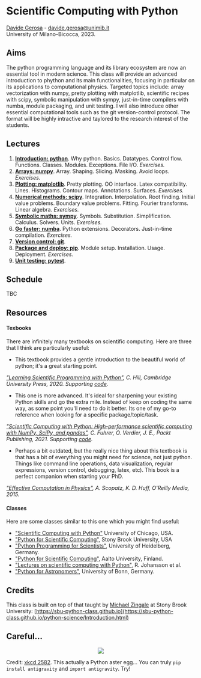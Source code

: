 
# Scientific Computing with Python

[Davide Gerosa](https://davidegerosa.com/)  - davide.gerosa@unimib.it  
University of Milano-Bicocca, 2023.

## Aims

The python programming language and its library ecosystem are now an essential tool in modern science. This class will provide an advanced introduction to phython and its main functionalities, focusing in particular on its applications to computational physics. Targeted topics include: array vectorization with numpy, pretty plotting with matplotlib, scientific recipes with scipy, symbolic manipulation with sympy, just-in-time compilers with numba, module packaging, and unit testing. I will also introduce other essential computational tools such as the git version-control protocol. The format will be highly intractive and taylored to the research interest of the students. 

## Lectures


1. [**Introduction: python**](lectures/L01_python.ipynb). Why python. Basics. Datatypes. Control flow. Functions. Classes. Modules. Exceptions. File I/O. *Exercises.*
2. [**Arrays: numpy**](lectures/L02_numpy.ipynb). Array. Shaping. Slicing. Masking. Avoid loops. *Exercises.*
3. [**Plotting: matplotlib**](lectures/L03_matplotlib.ipynb). Pretty plotting. OO interface. Latex compatibility. Lines. Histograms. Contour maps. Annotations. Surfaces. *Exercises.*  
4. [**Numerical methods: scipy**](lectures/L04_scipy.ipynb). Integration. Interpolation. Root finding. Initial value problems. Boundary value problems. Fitting. Fourier transforms. Linear algebra. *Exercises.* 
5. [**Symbolic maths: sympy**](lectures/L05_sympy.ipynb). Symbols. Substitution. Simplification. Calculus. Solvers. Units. *Exercises.* 
6. [**Go faster: numba**](lectures/L06_numba.ipynb). Python extensions. Decorators. Just-in-time compilation. *Exercises.* 
7. [**Version control: git**](lectures/L07_git.ipynb).
8. [**Package and deploy: pip**](lectures/L08_pip.ipynb). Module setup. Installation. Usage. Deployment. *Exercises.* 
9. [**Unit testing: pytest**](lectures/L09_pytest.ipynb).


## Schedule

TBC


## Resources

#### Texbooks

There are infinitely many textbooks on scientific computing. Here are three that I think are particularly useful:

- This textbook provides a gentle introduction to the beautiful world of python; it's a great starting point.
  
*["Learning Scientific Programming with Python"](https://www.cambridge.org/core/books/learning-scientific-programming-with-python/3D264483BC7B380A3059B3861C661237), C. Hill, Cambridge University Press, 2020. Supporting [code](https://scipython.com/).* 

- This one is more advanced. It's ideal for sharpening your existing Python skills and go the extra mile. Instead of keep on coding the same way, as some point you'll need to do it better. Its one of my go-to reference when looking for a specific package/topic/task.

*["Scientific Computing with Python: High-performance scientific computing with NumPy, SciPy, and pandas"](https://www.packtpub.com/product/scientific-computing-with-python-second-edition/9781838822323), C. Fuhrer, O. Verdier, J. E., Packt Publishing, 2021. Supporting [code](https://github.com/PacktPublishing/Scientific-Computing-with-Python-Second-Edition).* 

- Perhaps a bit outdated, but the really nice thing about this textbook is that has a bit of everything you might need for science, not just python. Things like command line operations, data visualization, regular expressions, version control, debugging, latex, etc). This book is a perfect companion when starting your PhD.

*["Effective Computation in Physics"](https://www.oreilly.com/library/view/effective-computation-in/9781491901564/), A. Scopatz, K. D. Huff, O'Reilly Media, 2015.*


 
#### Classes

Here are some classes similar to this one which you might find useful:

- ["Scientific Computing with Python"](https://github.com/caam37830/book) University of Chicago, USA.
- ["Python for Scientific Computing"](https://sbu-python-class.github.io/python-science/Introduction.html), Stony Brook University, USA
- ["Python Programming for Scientists"](https://astrofrog.github.io/py4sci/), University of Heidelberg, Germany.
- ["Python for Scientific Computing"](https://aaltoscicomp.github.io/python-for-scicomp/), Aalto University, Finland.
- ["Lectures on scientific computing with Python"](https://github.com/jrjohansson/scientific-python-lectures), R. Johansson et al.  
- ["Python for Astronomers"](https://astro.uni-bonn.de/~rschaaf/Python2008/), University of Bonn, Germany. 


## Credits

This class is built on top of that taught by [Michael Zingale](https://github.com/zingale) at Stony Brook University: [https://sbu-python-class.github.io](https://sbu-python-class.github.io/python-science/Introduction.html)

## Careful... 

<p align="center">
  <img src="https://imgs.xkcd.com/comics/python.png" />
</p>

Credit: [xkcd 2582](https://xkcd.com/353/). This actually a Python aster egg... You can truly `pip install antigravity` and `import antigravity`. Try!
